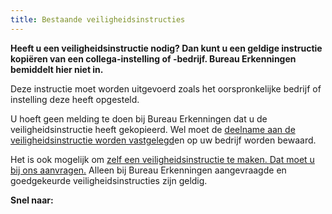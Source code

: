 ```yaml
---
title: Bestaande veiligheidsinstructies
---
```


**Heeft u een veiligheidsinstructie nodig? Dan kunt u een geldige instructie kopiëren van een collega-instelling of -bedrijf. Bureau Erkenningen bemiddelt hier niet in.**

Deze instructie moet worden uitgevoerd zoals het oorspronkelijke bedrijf of instelling deze heeft opgesteld.

U hoeft geen melding te doen bij Bureau Erkenningen dat u de veiligheidsinstructie heeft gekopieerd. Wel moet de [deelname aan de veiligheidsinstructie worden vastgelegd](/licenties/welke-licenties-zijn-er/veiligheidsinstructies-administreren/)en op uw bedrijf worden bewaard.

Het is ook mogelijk om [zelf een veiligheidsinstructie te maken. Dat moet u bij ons aanvragen.](/licenties/welke-licenties-zijn-er/veiligheidsinstructies-aanvragen) Alleen bij Bureau Erkenningen aangevraagde en goedgekeurde veiligheidsinstructies zijn geldig.

**Snel naar:**

<link-container>
<link-button link='{"name": "Veiligheids instructie aanvragen","url": "/licenties/welke-licenties-zijn-er/veiligheidsinstructies-aanvragen"}' ></link-button>
<link-button link='{"name": "Veiligheids instructie administreren","url": "/licenties/welke-licenties-zijn-er/veiligheidsinstructies-administreren"}'></link-button>
</link-container>
